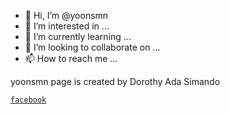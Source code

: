- 👋 Hi, I’m @yoonsmn
- 👀 I’m interested in ...
- 🌱 I’m currently learning ...
- 💞️ I’m looking to collaborate on ...
- 📫 How to reach me ...

<!---
yoonsmn/yoonsmn is a ✨ special ✨ repository because its `README.md` (this file) appears on your GitHub profile.
You can click the Preview link to take a look at your changes.
--->
yoonsmn page is created by Dorothy Ada Simando

[`facebook`](https://www.facebook.com/dorothy.dora1512)
